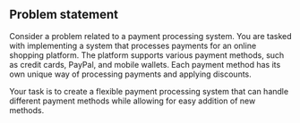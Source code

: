 ## Problem statement

Consider a problem related to a payment processing system. You are tasked with implementing a system
that processes payments for an online shopping platform. The platform supports various payment
methods, such as credit cards, PayPal, and mobile wallets. Each payment method has its own unique
way of processing payments and applying discounts.

Your task is to create a flexible payment processing system that can handle different payment
methods while allowing for easy addition of new methods.
